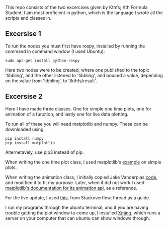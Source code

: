 This repo consists of the two excercises given by Kthfs; Kth Formula Student. I am most proficient in python, which is the language I wrote all the scripts and classes in. 

## Excersise 1

To run the nodes you must first have rospy, installed by running the command in command window (I used Ubuntu):

```
sudo apt-get install python-rospy
```

Here two nodes were to be created, where one published to the topic 'tibbling', and the other listened to 'tibbling', and bouced a value, depending on the value from 'tibbling', to '/kthfs/result'.


## Excersise 2

Here I have made three classes. One for simple one time plots, one for animation of a function, and lastly one for live data plotting.

To run all of these you will need matplotlib and numpy. These can be downloaded using

```
pip install numpy
pip install matplotlib
```

Alternetavely, use pip3 instead of pip.

When writing the one time plot class, I used matplotlib's [example](https://matplotlib.org/gallery/lines_bars_and_markers/simple_plot.html) on simple plots.

When writing the animation class, I initially copied Jake Vanderplas'[code](https://jakevdp.github.io/blog/2012/08/18/matplotlib-animation-tutorial/), and modified it to fit my purpose. Later, when it did not work I used [matplotlib's documentation for its animation api](https://matplotlib.org/api/animation_api.html), as a reference.

For the live update, I used [this](https://stackoverflow.com/questions/4098131/how-to-update-a-plot-in-matplotlib), from Stackoverflow, thread as a guide.

I run my programs through the ubuntu terminal, and if you are having trouble getting the plot window to come up, I installed [Xming](https://matplotlib.org/gallery/lines_bars_and_markers/simple_plot.html), which runs a server on your computer that can ubuntu can show windows through.  
